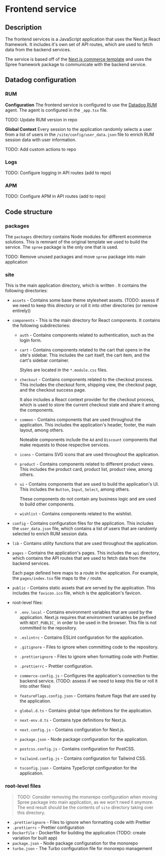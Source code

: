 # Frontend service

## Description

The frontend services is a JavaScript application that uses the Next.js React framework. It includes it's own set of API routes, which are used to fetch data from the backend services.

The service is based off of the [Next.js commerce template](https://github.com/vercel/commerce/tree/v1) and uses the Spree framework package to communicate with the backend service.

## Datadog configuration

### RUM

**Configuration**
The frontend service is configured to use the [Datadog RUM](https://docs.datadoghq.com/real_user_monitoring/) agent. The agent is configured in the `_app.tsx` file.

TODO: Update RUM version in repo

**Global Context**
Every session to the application randomly selects a user from a list of users in the `/site/config/user_data.json` file to enrich RUM session data with user information.

TODO: Add custom actions to repo 

### Logs

TODO: Configure logging in API routes (add to repo)

### APM

TODO: Configure APM in API routes (add to repo)

## Code structure

### packages

The `packages` directory contains Node modules for different ecommerce solutions. This is remnant of the original template we used to build the service. The `spree` package is the only one that is used.

TODO: Remove unused packages and move `spree` package into main application

### site

This is the main application directory, which is written . It contains the following directories:

- `assets` - Contains some base theme stylesheet assets. (TODO: assess if we need to keep this directory or roll it into other directories (or remove entirely))
  
- `components` - This is the main directory for React components. It contains the following subdirectories:
  
  - `auth` - Contains components related to authentication, such as the login form.
  
  - `cart` - Contains components related to the cart that opens in the site's sidebar. This includes the cart itself, the cart item, and the cart's sidebar container.
    
    Styles are located in the `*.module.css` files.
    
  - `checkout` - Contains components related to the checkout process. This includes the checkout form, shipping view, the checkout page, and the checkout success page.
    
    It also includes a React context provider for the checkout process, which is used to store the current checkout state and share it among the components.
    
  - `common` - Contains components that are used throughout the application. This includes the application's header, footer, the main layout, among others.
    
    Noteable components include the `Ad` and `Discount` components that make requests to those respective services.
    
  - `icons` - Contains SVG icons that are used throughout the application.
    
  - `product` - Contains components related to different product views. This includes the product card, product list, product view, among others.
    
  - `ui` - Contains components that are used to build the application's UI. This includes the `Button`, `Input`, `Select`, among others. 
    
    These components do not contain any business logic and are used to build other components.

  - `wishlist` - Contains components related to the wishlist.

- `config` - Contains configuration files for the application. This includes the `user_data.json` file, which contains a list of users that are randomly selected to enrich RUM session data.

- `lib` - Contains utility functions that are used throughout the application.

- `pages` - Contains the application's pages. This includes the `api` directory, which contains the API routes that are used to fetch data from the backend services.

  Each page defined here maps to a route in the application. For example, the `pages/index.tsx` file maps to the `/` route.

- `public` - Contains static assets that are served by the application. This includes the `favicon.ico` file, which is the application's favicon.

- root-level files:

  - `.env.local` - Contains environment variables that are used by the application. Next.js requires that environment variables be prefixed with `NEXT_PUBLIC_` in order to be used in the browser. This file is not committed to the repository.

  - `.eslintrc` - Contains ESLint configuration for the application.

  - `.gitignore` - Files to ignore when committing code to the repository.

  - `.prettierignore` - Files to ignore when formatting code with Prettier.

  - `.prettierrc` - Prettier configuration.

  - `commerce-config.js` - Configures the application's connection to the backend service. (TODO: assess if we need to keep this file or roll it into other files)

  - `featureFlags.config.json` - Contains feature flags that are used by the application. 

  - `global.d.ts` - Contains global type definitions for the application.

  - `next-env.d.ts` - Contains type definitions for Next.js.

  - `next.config.js` - Contains configuration for Next.js.

  - `package.json` - Node package configuration for the application.

  - `postcss.config.js` - Contains configuration for PostCSS.

  - `tailwind.config.js` - Contains configuration for Tailwind CSS.

  - `tsconfig.json` - Contains TypeScript configuration for the application.

### root-level files

> TODO: Consider removing the monorepo configuration when moving Spree package into main application, as we won't need it anymore. The end result should be the contents of `site` directory taking over this directory.

- `.prettierignore` - Files to ignore when formatting code with Prettier
- `.prettierrc` - Prettier configuration
- `Dockerfile` - Dockerfile for building the application (TODO: create variation for built app)
- `package.json` - Node package configuration for the monorepo
- `turbo.json` - The Turbo configuration file for monorepo management

